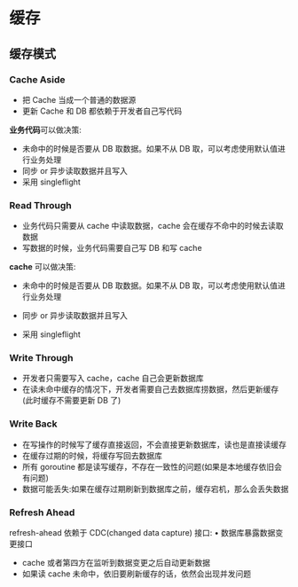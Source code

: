 # 缓存

## 缓存模式

### Cache Aside

- 把 Cache 当成一个普通的数据源
- 更新 Cache 和 DB 都依赖于开发者自己写代码

**业务代码**可以做决策:

- 未命中的时候是否要从 DB 取数据。如果不从 DB 取，可以考虑使用默认值进行业务处理
- 同步 or 异步读取数据并且写入
- 采用 singleflight

### Read Through

- 业务代码只需要从 cache 中读取数据，cache 会在缓存不命中的时候去读取数据
- 写数据的时候，业务代码需要自己写 DB 和写 cache

**cache** 可以做决策:

- 未命中的时候是否要从 DB 取数据。如果不从 DB 取，可以考虑使用默认值进行业务处理

- 同步 or 异步读取数据并且写入
- 采用 singleflight

### Write Through

- 开发者只需要写入 cache，cache 自己会更新数据库
- 在读未命中缓存的情况下，开发者需要自己去数据库捞数据，然后更新缓存(此时缓存不需要更新 DB 了)

### Write Back

- 在写操作的时候写了缓存直接返回，不会直接更新数据库，读也是直接读缓存
- 在缓存过期的时候，将缓存写回去数据库
- 所有 goroutine 都是读写缓存，不存在一致性的问题(如果是本地缓存依旧会有问题)
- 数据可能丢失:如果在缓存过期刷新到数据库之前，缓存宕机，那么会丢失数据

### Refresh Ahead

refresh-ahead 依赖于 CDC(changed data capture) 接口: • 数据库暴露数据变更接口

- cache 或者第四方在监听到数据变更之后自动更新数据
- 如果读 cache 未命中，依旧要刷新缓存的话，依然会出现并发问题